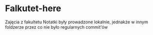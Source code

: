 # Falkutet-here
 Zajęcia z fakultetu
 Notatki były prowadzone lokalnie, jednakże w innym foldzerze przez co nie było regularnych commit'ów